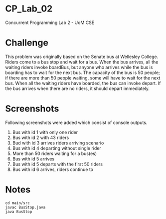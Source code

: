 # CP_Lab_02
Concurrent Programming Lab 2 - UoM CSE

# Challenge
This problem was originally based on the Senate bus at Wellesley College. Riders come to a bus 
stop and wait for a bus. When the bus arrives, all the waiting riders invoke boardBus, but anyone who
arrives while the bus is boarding has to wait for the next bus. The capacity of the bus is 50 people; if there
are more than 50 people waiting, some will have to wait for the next bus. When all the waiting riders have
boarded, the bus can invoke depart. If the bus arrives when there are no riders, it should depart immediately.

# Screenshots

Following screenshots were added which consist of console outputs.
1. Bus with id 1 with only one rider
2. Bus with id 2 with 43 riders
3. Bud with id 3 arrives riders arriving scenario
4. Bus with id 4 departing without single rider
5. More than 50 riders waiting for a bus(es)
6. Bus with id 5 arrives
7. Bus with id 5 departs with the first 50 riders
8. Bus with id 6 arrives, riders continue to 

# Notes
```
cd main/src
javac BusStop.java
java BusStop
```
